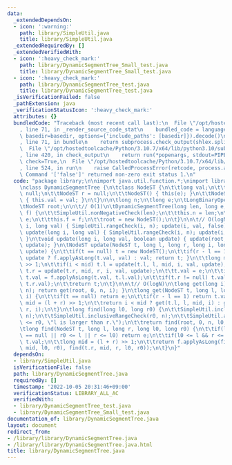 ```yaml
---
data:
  _extendedDependsOn:
  - icon: ':warning:'
    path: library/SimpleUtil.java
    title: library/SimpleUtil.java
  _extendedRequiredBy: []
  _extendedVerifiedWith:
  - icon: ':heavy_check_mark:'
    path: library/DynamicSegmentTree_Small_test.java
    title: library/DynamicSegmentTree_Small_test.java
  - icon: ':heavy_check_mark:'
    path: library/DynamicSegmentTree_test.java
    title: library/DynamicSegmentTree_test.java
  _isVerificationFailed: false
  _pathExtension: java
  _verificationStatusIcon: ':heavy_check_mark:'
  attributes: {}
  bundledCode: "Traceback (most recent call last):\n  File \"/opt/hostedtoolcache/Python/3.10.7/x64/lib/python3.10/site-packages/onlinejudge_verify/documentation/build.py\"\
    , line 71, in _render_source_code_stat\n    bundled_code = language.bundle(stat.path,\
    \ basedir=basedir, options={'include_paths': [basedir]}).decode()\n  File \"/opt/hostedtoolcache/Python/3.10.7/x64/lib/python3.10/site-packages/onlinejudge_verify/languages/user_defined.py\"\
    , line 71, in bundle\n    return subprocess.check_output(shlex.split(command))\n\
    \  File \"/opt/hostedtoolcache/Python/3.10.7/x64/lib/python3.10/subprocess.py\"\
    , line 420, in check_output\n    return run(*popenargs, stdout=PIPE, timeout=timeout,\
    \ check=True,\n  File \"/opt/hostedtoolcache/Python/3.10.7/x64/lib/python3.10/subprocess.py\"\
    , line 524, in run\n    raise CalledProcessError(retcode, process.args,\nsubprocess.CalledProcessError:\
    \ Command '['false']' returned non-zero exit status 1.\n"
  code: "package library;\n\nimport java.util.function.*;\nimport library.SimpleUtil;\n\
    \nclass DynamicSegmentTree {\n\tclass NodeST {\n\t\tlong val;\n\t\tNodeST l =\
    \ null;\n\t\tNodeST r = null;\n\t\tNodeST() { this(e); }\n\t\tNodeST(long val)\
    \ { this.val = val; }\n\t}\n\n\tlong n;\n\tlong e;\n\tLongBinaryOperator f;\n\n\
    \tNodeST root;\n\n\t// O(1)\n\tDynamicSegmentTree(long len, long e, LongBinaryOperator\
    \ f) {\n\t\tSimpleUtil.nonNegativeCheck(len);\n\t\tthis.n = len;\n\t\tthis.e =\
    \ e;\n\t\tthis.f = f;\n\t\troot = new NodeST();\n\t}\n\n\t// O(logN)\n\tvoid set(long\
    \ i, long val) { SimpleUtil.rangeCheck(i, n); update(i, val, false); }\n\tvoid\
    \ update(long i, long val) { SimpleUtil.rangeCheck(i, n); update(i, val, true);\
    \ }\n\tvoid update(long i, long val, boolean update) { update(root, 0, n, i, val,\
    \ update); }\n\tNodeST update(NodeST t, long l, long r, long i, long val, boolean\
    \ update) {\n\t\tif(t == null) t = new NodeST();\n\t\tif(r - l == 1) { t.val =\
    \ update ? f.applyAsLong(t.val, val) : val; return t; }\n\t\tlong mid = (l + r)\
    \ >> 1;\n\t\tif(i < mid) t.l = update(t.l, l, mid, i, val, update);\n\t\telse\
    \ t.r = update(t.r, mid, r, i, val, update);\n\t\tt.val = e;\n\t\tif(t.l != null)\
    \ t.val = f.applyAsLong(t.val, t.l.val);\n\t\tif(t.r != null) t.val = f.applyAsLong(t.val,\
    \ t.r.val);\n\t\treturn t;\n\t}\n\n\t// O(logN)\n\tlong get(long i) { SimpleUtil.rangeCheck(i,\
    \ n); return get(root, 0, n, i); }\n\tlong get(NodeST t, long l, long r, long\
    \ i) {\n\t\tif(t == null) return e;\n\t\tif(r - l == 1) return t.val;\n\t\tlong\
    \ mid = (l + r) >> 1;\n\t\treturn i < mid ? get(t.l, l, mid, i) : get(t.r, mid,\
    \ r, i);\n\t}\n\tlong find(long l0, long r0) {\n\t\tSimpleUtil.inclusiveRangeCheck(l0,\
    \ n);\n\t\tSimpleUtil.inclusiveRangeCheck(r0, n);\n\t\tSimpleUtil.assertion(l0\
    \ <= r0, \"l is larger than r.\");\n\t\treturn find(root, 0, n, l0, r0);\n\t}\n\
    \tlong find(NodeST t, long l, long r, long l0, long r0) {\n\t\tif(l == r || t\
    \ == null || r0 <= l || r <= l0) return e;\n\t\tif(l0 <= l && r <= r0) return\
    \ t.val;\n\t\tlong mid = (l + r) >> 1;\n\t\treturn f.applyAsLong(find(t.l, l,\
    \ mid, l0, r0), find(t.r, mid, r, l0, r0));\n\t}\n}"
  dependsOn:
  - library/SimpleUtil.java
  isVerificationFile: false
  path: library/DynamicSegmentTree.java
  requiredBy: []
  timestamp: '2022-10-05 20:31:46+09:00'
  verificationStatus: LIBRARY_ALL_AC
  verifiedWith:
  - library/DynamicSegmentTree_test.java
  - library/DynamicSegmentTree_Small_test.java
documentation_of: library/DynamicSegmentTree.java
layout: document
redirect_from:
- /library/library/DynamicSegmentTree.java
- /library/library/DynamicSegmentTree.java.html
title: library/DynamicSegmentTree.java
---
```

